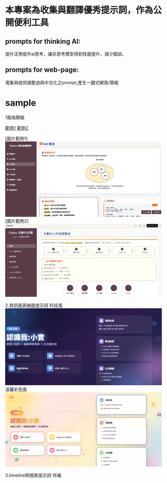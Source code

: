 # 本專案為收集與翻譯優秀提示詞，作為公開便利工具

## prompts for thinking AI:
提升泛用提升ai思考，讓非思考模型得到性能提升，減少錯誤。

## prompts for web-page:
蒐集與提供調整過與中文化之prompt,產生一鍵式網頁/簡報 

# sample

1風格簡報

[範例1](https://claude.ai/public/artifacts/e1328be7-c8e7-4439-9c38-e2e3bfb7ed0e)
[範例2](https://claude.ai/public/artifacts/1385c2c4-070c-4a19-bf58-cece7a4e878f)
    
[圖片範例1]
    ![圖片範例1](https://github.com/pikapikalai/Style-Presentation-Prompt-based-on-Claude-/blob/main/demo_pic/c2.jpg)
[圖片範例2]    
    ![圖片範例2](https://github.com/pikapikalai/Style-Presentation-Prompt-based-on-Claude-/blob/main/demo_pic/c1.jpg)

2.資訊圖表縮圖提示詞
科技風
![圖片範例1](https://github.com/pikapikalai/Style-Presentation-Prompt-based-on-Claude-/blob/main/demo_pic/2a.jpg)
溫馨彩色風
![圖片範例2](https://github.com/pikapikalai/Style-Presentation-Prompt-based-on-Claude-/blob/main/demo_pic/2b.jpg)

3.timeline時間表提示詞
待補
